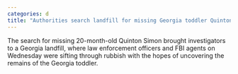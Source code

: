 ```yaml
---
categories: d
title: "Authorities search landfill for missing Georgia toddler Quinton Simon"
---
```

The search for missing 20-month-old Quinton Simon brought investigators to a Georgia landfill, where law enforcement officers and FBI agents on Wednesday were sifting through rubbish with the hopes of uncovering the remains of the Georgia toddler.